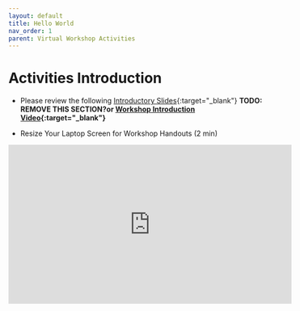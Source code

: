 ```yaml
---
layout: default
title: Hello World
nav_order: 1
parent: Virtual Workshop Activities
---
```


# Activities Introduction

- Please review the following [Introductory Slides](https://goo.gl/6BaeTh){:target="_blank"} **TODO: REMOVE THIS SECTION?or [Workshop Introduction Video](https://www.youtube.com/watch?v=0LHKWZ18UEc){:target="_blank"}**


- Resize Your Laptop Screen for Workshop Handouts (2 min)
<iframe width="560" height="315" src="https://www.youtube.com/embed/Igk5hZUfzN0" title="YouTube video player" frameborder="0" allow="accelerometer; autoplay; clipboard-write; encrypted-media; gyroscope; picture-in-picture" allowfullscreen></iframe>

